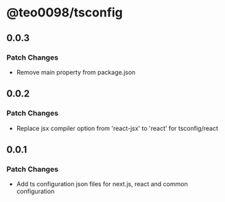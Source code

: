 # @teo0098/tsconfig

## 0.0.3

### Patch Changes

- Remove main property from package.json

## 0.0.2

### Patch Changes

- Replace jsx compiler option from 'react-jsx' to 'react' for tsconfig/react

## 0.0.1

### Patch Changes

- Add ts configuration json files for next.js, react and common configuration
